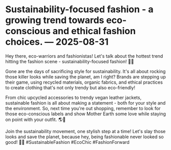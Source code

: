 # Sustainability-focused fashion - a growing trend towards eco-conscious and ethical fashion choices. — 2025-08-31

Hey there, eco-warriors and fashionistas! Let's talk about the hottest trend hitting the fashion scene - sustainability-focused fashion! 🌿👗

Gone are the days of sacrificing style for sustainability. It's all about rocking those killer looks while saving the planet, am I right? Brands are stepping up their game, using recycled materials, organic fabrics, and ethical practices to create clothing that's not only trendy but also eco-friendly!

From chic upcycled accessories to trendy vegan leather jackets, sustainable fashion is all about making a statement - both for your style and the environment. So, next time you're out shopping, remember to look for those eco-conscious labels and show Mother Earth some love while staying on point with your outfit. 🌎💃

Join the sustainability movement, one stylish step at a time! Let's slay those looks and save the planet, because hey, being fashionable never looked so good! 🌟💚 #SustainableFashion #EcoChic #FashionForward